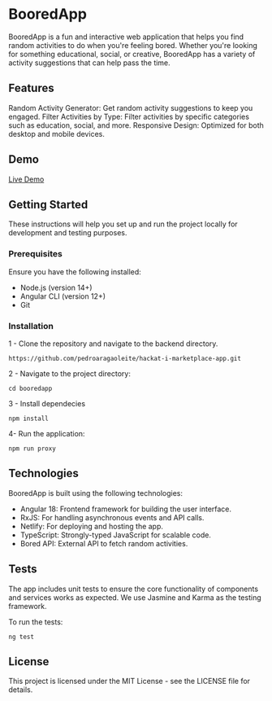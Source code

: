 # BooredApp

BooredApp is a fun and interactive web application that helps you find random activities to do when you're feeling bored. Whether you're looking for something educational, social, or creative, BooredApp has a variety of activity suggestions that can help pass the time.

## Features
Random Activity Generator: Get random activity suggestions to keep you engaged.
Filter Activities by Type: Filter activities by specific categories such as education, social, and more.
Responsive Design: Optimized for both desktop and mobile devices.

## Demo
[Live Demo](https://booredapp.netlify.app/home)

## Getting Started
These instructions will help you set up and run the project locally for development and testing purposes.

### Prerequisites
Ensure you have the following installed:

* Node.js (version 14+)
* Angular CLI (version 12+)
* Git

### Installation

1 - Clone the repository and navigate to the backend directory.
```
https://github.com/pedroaragaoleite/hackat-i-marketplace-app.git
```
2 - Navigate to the project directory:
```
cd booredapp
```

3 - Install dependecies
```
npm install
```

4- Run the application:
```
npm run proxy
```

## Technologies
BooredApp is built using the following technologies:

* Angular 18: Frontend framework for building the user interface.
* RxJS: For handling asynchronous events and API calls.
* Netlify: For deploying and hosting the app.
* TypeScript: Strongly-typed JavaScript for scalable code.
* Bored API: External API to fetch random activities.

## Tests
The app includes unit tests to ensure the core functionality of components and services works as expected. We use Jasmine and Karma as the testing framework.

To run the tests:
```
ng test
```

## License
This project is licensed under the MIT License - see the LICENSE file for details.
